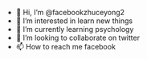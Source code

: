 - 👋 Hi, I’m @facebookzhuceyong2
- 👀 I’m interested in learn new things
- 🌱 I’m currently learning psychology 
- 💞️ I’m looking to collaborate on twitter
- 📫 How to reach me facebook

<!---
facebookzhuceyong2/facebookzhuceyong2 is a ✨ special ✨ repository because its `README.md` (this file) appears on your GitHub profile.
You can click the Preview link to take a look at your changes.
--->

